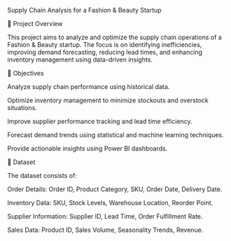 Supply Chain Analysis for a Fashion & Beauty Startup

📌 Project Overview

This project aims to analyze and optimize the supply chain operations of a Fashion & Beauty startup. The focus is on identifying inefficiencies, improving demand forecasting, reducing lead times, and enhancing inventory management using data-driven insights.

🎯 Objectives

Analyze supply chain performance using historical data.

Optimize inventory management to minimize stockouts and overstock situations.

Improve supplier performance tracking and lead time efficiency.

Forecast demand trends using statistical and machine learning techniques.

Provide actionable insights using Power BI dashboards.

📂 Dataset

The dataset consists of:

Order Details: Order ID, Product Category, SKU, Order Date, Delivery Date.

Inventory Data: SKU, Stock Levels, Warehouse Location, Reorder Point.

Supplier Information: Supplier ID, Lead Time, Order Fulfillment Rate.

Sales Data: Product ID, Sales Volume, Seasonality Trends, Revenue.
